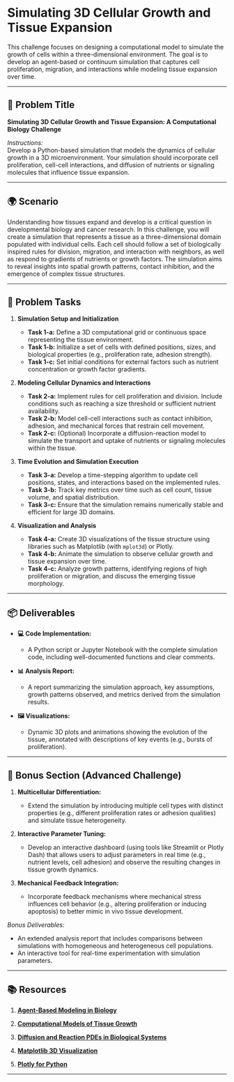 # Simulating 3D Cellular Growth and Tissue Expansion

This challenge focuses on designing a computational model to simulate the growth of cells within a three-dimensional environment. The goal is to develop an agent-based or continuum simulation that captures cell proliferation, migration, and interactions while modeling tissue expansion over time.

---

## 📝 Problem Title

**Simulating 3D Cellular Growth and Tissue Expansion: A Computational Biology Challenge**

*Instructions:*  
Develop a Python-based simulation that models the dynamics of cellular growth in a 3D microenvironment. Your simulation should incorporate cell proliferation, cell-cell interactions, and diffusion of nutrients or signaling molecules that influence tissue expansion.

---

## 🌍 Scenario

Understanding how tissues expand and develop is a critical question in developmental biology and cancer research. In this challenge, you will create a simulation that represents a tissue as a three-dimensional domain populated with individual cells. Each cell should follow a set of biologically inspired rules for division, migration, and interaction with neighbors, as well as respond to gradients of nutrients or growth factors. The simulation aims to reveal insights into spatial growth patterns, contact inhibition, and the emergence of complex tissue structures.

---

## 🔧 Problem Tasks

1. **Simulation Setup and Initialization**  
   - **Task 1-a:** Define a 3D computational grid or continuous space representing the tissue environment.  
   - **Task 1-b:** Initialize a set of cells with defined positions, sizes, and biological properties (e.g., proliferation rate, adhesion strength).  
   - **Task 1-c:** Set initial conditions for external factors such as nutrient concentration or growth factor gradients.

2. **Modeling Cellular Dynamics and Interactions**  
   - **Task 2-a:** Implement rules for cell proliferation and division. Include conditions such as reaching a size threshold or sufficient nutrient availability.  
   - **Task 2-b:** Model cell-cell interactions such as contact inhibition, adhesion, and mechanical forces that restrain cell movement.  
   - **Task 2-c:** (Optional) Incorporate a diffusion-reaction model to simulate the transport and uptake of nutrients or signaling molecules within the tissue.

3. **Time Evolution and Simulation Execution**  
   - **Task 3-a:** Develop a time-stepping algorithm to update cell positions, states, and interactions based on the implemented rules.  
   - **Task 3-b:** Track key metrics over time such as cell count, tissue volume, and spatial distribution.
   - **Task 3-c:** Ensure that the simulation remains numerically stable and efficient for large 3D domains.

4. **Visualization and Analysis**  
   - **Task 4-a:** Create 3D visualizations of the tissue structure using libraries such as Matplotlib (with `mplot3d`) or Plotly.  
   - **Task 4-b:** Animate the simulation to observe cellular growth and tissue expansion over time.  
   - **Task 4-c:** Analyze growth patterns, identifying regions of high proliferation or migration, and discuss the emerging tissue morphology.

---

## 📦 Deliverables

- **💻 Code Implementation:**  
  - A Python script or Jupyter Notebook with the complete simulation code, including well-documented functions and clear comments.
  
- **📊 Analysis Report:**  
  - A report summarizing the simulation approach, key assumptions, growth patterns observed, and metrics derived from the simulation results.
  
- **🖼️ Visualizations:**  
  - Dynamic 3D plots and animations showing the evolution of the tissue, annotated with descriptions of key events (e.g., bursts of proliferation).

---

## 🎁 Bonus Section (Advanced Challenge)

1. **Multicellular Differentiation:**  
   - Extend the simulation by introducing multiple cell types with distinct properties (e.g., different proliferation rates or adhesion qualities) and simulate tissue heterogeneity.

2. **Interactive Parameter Tuning:**  
   - Develop an interactive dashboard (using tools like Streamlit or Plotly Dash) that allows users to adjust parameters in real time (e.g., nutrient levels, cell adhesion) and observe the resulting changes in tissue growth dynamics.

3. **Mechanical Feedback Integration:**  
   - Incorporate feedback mechanisms where mechanical stress influences cell behavior (e.g., altering proliferation or inducing apoptosis) to better mimic in vivo tissue development.

*Bonus Deliverables:*  
- An extended analysis report that includes comparisons between simulations with homogeneous and heterogeneous cell populations.
- An interactive tool for real-time experimentation with simulation parameters.

---

## 📚 Resources

1. **[Agent-Based Modeling in Biology](https://www.nature.com/articles/s41540-018-0086-7)**

2. **[Computational Models of Tissue Growth](https://www.sciencedirect.com/science/article/pii/S002251931930535X)**

3. **[Diffusion and Reaction PDEs in Biological Systems](https://link.springer.com/chapter/10.1007/978-3-642-20114-6_3)**

4. **[Matplotlib 3D Visualization](https://matplotlib.org/stable/gallery/mplot3d/index.html)**

5. **[Plotly for Python](https://plotly.com/python/)**

---
